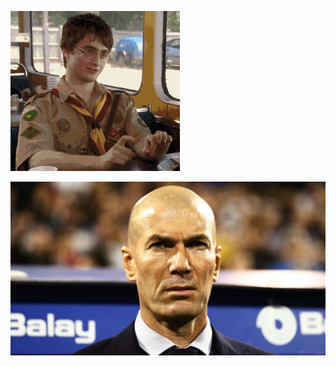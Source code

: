 ![harry_tripoteur](ABC98D70-EEA5-4B5E-A512-662C2B411AA6.gif)

![zidane](59A4F7C9-C227-40F6-B88C-FCBB12CE755A.jpeg)
